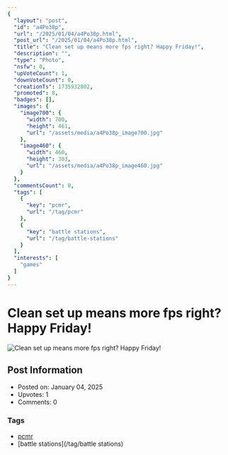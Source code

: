 ```yaml
---
{
  "layout": "post",
  "id": "a4Po38p",
  "url": "/2025/01/04/a4Po38p.html",
  "post_url": "/2025/01/04/a4Po38p.html",
  "title": "Clean set up means more fps right? Happy Friday!",
  "description": "",
  "type": "Photo",
  "nsfw": 0,
  "upVoteCount": 1,
  "downVoteCount": 0,
  "creationTs": 1735932802,
  "promoted": 0,
  "badges": [],
  "images": {
    "image700": {
      "width": 700,
      "height": 461,
      "url": "/assets/media/a4Po38p_image700.jpg"
    },
    "image460": {
      "width": 460,
      "height": 303,
      "url": "/assets/media/a4Po38p_image460.jpg"
    }
  },
  "commentsCount": 0,
  "tags": [
    {
      "key": "pcmr",
      "url": "/tag/pcmr"
    },
    {
      "key": "battle stations",
      "url": "/tag/battle-stations"
    }
  ],
  "interests": [
    "games"
  ]
}
---
```


# Clean set up means more fps right? Happy Friday!

![Clean set up means more fps right? Happy Friday!](/assets/media/a4Po38p_image700.jpg)

## Post Information

- Posted on: January 04, 2025
- Upvotes: 1
- Comments: 0

### Tags

- [pcmr](/tag/pcmr)
- [battle stations](/tag/battle stations)

